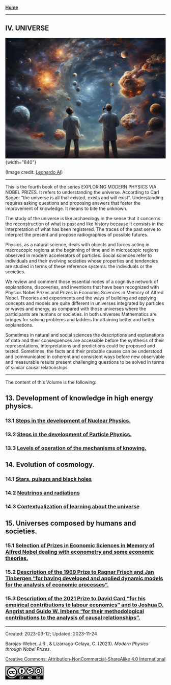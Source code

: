 
[**Home**](../index.md)

***

## IV. UNIVERSE

![Universe](../figs/Leonardo_Diffusion_Universe.jpg){width="840"}

(Image credit: [Leonardo AI](https://leonardo.ai/))

***

This is the fourth book of the series EXPLORING MODERN PHYSICS VIA NOBEL PRIZES. It refers to understanding the universe. According to Carl Sagan: “the universe is all that existed, exists and will exist”. Understanding requires asking questions and proposing answers that foster the improvement of knowledge. It means to bite the unknown.

The study of the universe is like archaeology in the sense that it concerns the reconstruction of what is past and like history because it consists in the interpretation of what has been registered. The traces of the past serve to interpret the present and propose radiographies of possible futures.

Physics, as a natural science, deals with objects and forces acting in macroscopic regions at the beginning of time and in microscopic regions observed in modern accelerators of particles. Social sciences refer to individuals and their evolving societies whose properties and tendencies are studied in terms of these reference systems: the individuals or the societies.

We review and comment those essential nodes of a cognitive network of explanations, discoveries, and inventions that have been recognized with Physics Nobel Prizes and Prizes in Economic Sciences in Memory of Alfred Nobel. Theories and experiments and the ways of building and applying concepts and models are quite different in universes integrated by particles or waves and energy, as compared with those universes where the participants are humans or societies. In both universes Mathematics are bridges for solving problems and ladders for attaining better and better explanations. 

Sometimes in natural and social sciences the descriptions and explanations of data and their consequences are accessible before the synthesis of their representations, interpretations and predictions could be proposed and tested. Sometimes, the facts and their probable causes can be understood and communicated in coherent and consistent ways before new observable and measurable results present challenging questions to be solved in terms of similar causal relationships. 

***

The content of this Volume is the following:

## 13.    Development of knowledge in high energy physics.     
### 13.1  [Steps in the development of Nuclear Physics.](./vol-IV-chap-13-sect-1.md)
### 13.2  [Steps in the development of Particle Physics.](./vol-IV-chap-13-sect-2.md)
### 13.3  [Levels of operation of the mechanisms of knowing.](./vol-IV-chap-13-sect-3.md)

## 14.    Evolution of cosmology.
### 14.1 [Stars, pulsars and black holes](vol-IV-chap-14-sect-1.md)
### 14.2 [Neutrinos and radiations](vol-IV-chap-14-sect-2.md)
### 14.3 [Contextualization of learning about the universe](vol-IV-chap-14-sect-3.md)

## 15.    Universes composed by humans and societies.
### 15.1 [Selection of Prizes in Economic Sciences in Memory of Alfred Nobel dealing with econometry and some economic theories.](vol-IV-chap-15-sect-1.md)
### 15.2 [Description of the 1969 Prize to Ragnar Frisch and Jan Tinbergen “for having developed and applied dynamic models for the analysis of economic processes”.](vol-IV-chap-15-sect-2.md)
### 15.3 [Description of the 2021 Prize to David Card “for his empirical contributions to labour economics” and to Joshua D. Angrist and Guido W. Imbens “for their methodological contributions to the analysis of causal relationships”.](vol-IV-chap-15-sect-3.md)

***

Created: 2023-03-12; Updated: 2023-11-24 

Barojas-Weber, J.R., & Lizárraga-Celaya, C. (2023).
_Modern Physics through Nobel Prizes_.

[Creative Commons:  Attribution-NonCommercial-ShareAlike 4.0 International](https://creativecommons.org/licenses/by-nc-sa/4.0/legalcode)

![CC](../figs/cc-by-nc-sa_icon.png)



